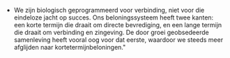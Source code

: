 - We zijn biologisch geprogrammeerd voor verbinding, niet voor die eindeloze jacht op succes. Ons beloningssysteem heeft twee kanten: een korte termijn die draait om directe bevrediging, en een lange termijn die draait om verbinding en zingeving. De
  door groei geobsedeerde samenleving heeft
  vooral oog voor dat eerste, waardoor we steeds
  meer afglijden naar kortetermijnbeloningen."